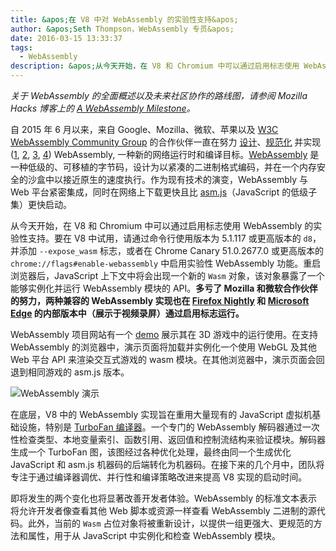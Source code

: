 ```yaml
---
title: &apos;在 V8 中对 WebAssembly 的实验性支持&apos;
author: &apos;Seth Thompson，WebAssembly 专员&apos;
date: 2016-03-15 13:33:37
tags:
  - WebAssembly
description: &apos;从今天开始，在 V8 和 Chromium 中可以通过启用标志使用 WebAssembly 的实验性支持。&apos;
---
```

_关于 WebAssembly 的全面概述以及未来社区协作的路线图，请参阅 Mozilla Hacks 博客上的 [A WebAssembly Milestone](https://hacks.mozilla.org/2016/03/a-webassembly-milestone/)。_

自 2015 年 6 月以来，来自 Google、Mozilla、微软、苹果以及 [W3C WebAssembly Community Group](https://www.w3.org/community/webassembly/participants) 的合作伙伴一直在努力 [设计](https://github.com/WebAssembly/design)、[规范化](https://github.com/WebAssembly/spec) 并实现 ([1](https://www.chromestatus.com/features/5453022515691520), [2](https://platform-status.mozilla.org/#web-assembly), [3](https://github.com/Microsoft/ChakraCore/wiki/Roadmap), [4](https://webkit.org/status/#specification-webassembly)) WebAssembly, 一种新的网络运行时和编译目标。[WebAssembly](https://webassembly.github.io/) 是一种低级的、可移植的字节码，设计为以紧凑的二进制格式编码，并在一个内存安全的沙盒中以接近原生的速度执行。作为现有技术的演变，WebAssembly 与 Web 平台紧密集成，同时在网络上下载更快且比 [asm.js](http://asmjs.org/)（JavaScript 的低级子集）更快启动。

<!--truncate-->
从今天开始，在 V8 和 Chromium 中可以通过启用标志使用 WebAssembly 的实验性支持。要在 V8 中试用，请通过命令行使用版本为 5.1.117 或更高版本的 `d8`，并添加 `--expose_wasm` 标志，或者在 Chrome Canary 51.0.2677.0 或更高版本的 `chrome://flags#enable-webassembly` 中启用实验性 WebAssembly 功能。重启浏览器后，JavaScript 上下文中将会出现一个新的 `Wasm` 对象，该对象暴露了一个能够实例化并运行 WebAssembly 模块的 API。**多亏了 Mozilla 和微软合作伙伴的努力，两种兼容的 WebAssembly 实现也在 [Firefox Nightly](https://hacks.mozilla.org/2016/03/a-webassembly-milestone) 和 [Microsoft Edge](http://blogs.windows.com/msedgedev/2016/03/15/previewing-webassembly-experiments) 的内部版本中（展示于视频录屏）通过启用标志运行。**

WebAssembly 项目网站有一个 [demo](https://webassembly.github.io/demo/) 展示其在 3D 游戏中的运行使用。在支持 WebAssembly 的浏览器中，演示页面将加载并实例化一个使用 WebGL 及其他 Web 平台 API 来渲染交互式游戏的 wasm 模块。在其他浏览器中，演示页面会回退到相同游戏的 asm.js 版本。

![[WebAssembly 演示](https://webassembly.github.io/demo/)](/_img/webassembly-experimental/tanks.jpg)

在底层，V8 中的 WebAssembly 实现旨在重用大量现有的 JavaScript 虚拟机基础设施，特别是 [TurboFan 编译器](/blog/turbofan-jit)。一个专门的 WebAssembly 解码器通过一次性检查类型、本地变量索引、函数引用、返回值和控制流结构来验证模块。解码器生成一个 TurboFan 图，该图经过各种优化处理，最终由同一个生成优化 JavaScript 和 asm.js 机器码的后端转化为机器码。在接下来的几个月中，团队将专注于通过编译器调优、并行性和编译策略改进来提高 V8 实现的启动时间。

即将发生的两个变化也将显著改善开发者体验。WebAssembly 的标准文本表示将允许开发者像查看其他 Web 脚本或资源一样查看 WebAssembly 二进制的源代码。此外，当前的 `Wasm` 占位对象将被重新设计，以提供一组更强大、更规范的方法和属性，用于从 JavaScript 中实例化和检查 WebAssembly 模块。
